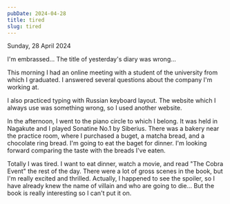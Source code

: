 ```yaml
---
pubDate: 2024-04-28
title: tired
slug: tired
---
```


Sunday, 28 April 2024

I'm embrassed... The title of yesterday's diary was wrong...

This morning I had an online meeting with a student of the university from which I graduated. I answered several questions about the company I'm working at.

I also practiced typing with Russian keyboard layout. The website which I always use was something wrong, so I used another website.

In the afternoon, I went to the piano circle to which I belong. It was held in Nagakute and I played Sonatine No.1 by Siberius. There was a bakery near the practice room, where I purchased a buget, a matcha bread, and a chocolate ring bread. I'm going to eat the baget for dinner. I'm looking forward comparing the taste with the breads I've eaten.

Totally I was tired. I want to eat dinner, watch a movie, and read "The Cobra Event" the rest of the day. There were a lot of gross scenes in the book, but I'm really excited and thrilled. Actually, I happened to see the spoiler, so I have already knew the name of villain and who are going to die... But the book is really interesting so I can't put it on.